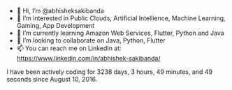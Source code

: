 - 👋 Hi, I’m @abhisheksakibanda
- 👀 I’m interested in Public Clouds, Artificial Intellience, Machine Learning, Gaming, App Development
- 🌱 I’m currently learning Amazon Web Services, Flutter, Python and Java
- 💞️ I’m looking to collaborate on Java, Python, Flutter
- 📫 You can reach me on LinkedIn at: https://www.linkedin.com/in/abhishek-sakibanda/

<!---
abhisheksakibanda/abhisheksakibanda is a ✨ special ✨ repository because its `README.md` (this file) appears on your GitHub profile.
You can click the Preview link to take a look at your changes.
--->
I have been actively coding for 3238 days, 3 hours, 49 minutes, and 49 seconds since August 10, 2016.
